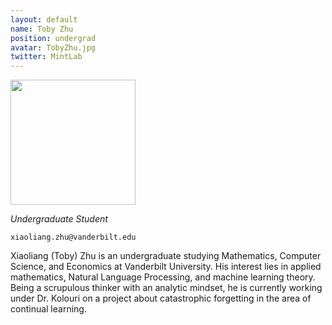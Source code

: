 ```yaml
---
layout: default
name: Toby Zhu
position: undergrad
avatar: TobyZhu.jpg
twitter: MintLab
---
```


<img width="200" src="{{site.baseurl}}/assets/images/people/{{page.avatar}}">

_Undergraduate Student_<br>

<i class="far fa-envelope"></i> `xiaoliang.zhu@vanderbilt.edu`

Xiaoliang (Toby) Zhu is an undergraduate studying Mathematics, Computer Science, and Economics at Vanderbilt University. His interest lies in applied mathematics, Natural Language Processing, and machine learning theory. Being a scrupulous thinker with an analytic mindset, he is currently working under Dr. Kolouri on a project about catastrophic forgetting in the area of continual learning.
